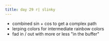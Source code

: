 ```yaml
---
title: day 29 r| slinky
---
```


- combined sin + cos to get a complex path
- lerping colors for intermediate rainbow colors
- fad in / out with more or less "in the buffer"
